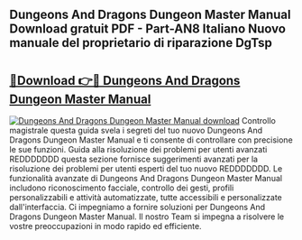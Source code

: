## Dungeons And Dragons Dungeon Master Manual Download gratuit PDF - Part-AN8 Italiano Nuovo manuale del proprietario di riparazione DgTsp

# <h2><a href="http://dfexni.blite.top/?on=Dungeons+And+Dragons+Dungeon+Master+Manual">🔗Download 👉🔴 Dungeons And Dragons Dungeon Master Manual</a></h2>

[![Dungeons And Dragons Dungeon Master Manual download](https://i.imgur.com/lujVjoI.png)](http://dfexni.blite.top/?on=Dungeons+And+Dragons+Dungeon+Master+Manual)
Controllo magistrale questa guida svela i segreti del tuo nuovo Dungeons And Dragons Dungeon Master Manual e ti consente di controllare con precisione le sue funzioni. Guida alla risoluzione dei problemi per utenti avanzati REDDDDDDD questa sezione fornisce suggerimenti avanzati per la risoluzione dei problemi per utenti esperti del tuo nuovo REDDDDDDD. Le funzionalità avanzate di Dungeons And Dragons Dungeon Master Manual includono riconoscimento facciale, controllo dei gesti, profili personalizzabili e attività automatizzate, tutte accessibili e personalizzate dall'interfaccia. Ci impegniamo a fornire soluzioni per Dungeons And Dragons Dungeon Master Manual. Il nostro Team si impegna a risolvere le vostre preoccupazioni in modo rapido ed efficiente.
